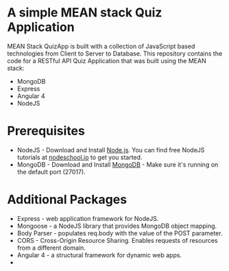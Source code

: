 # A simple MEAN stack Quiz Application
MEAN Stack QuizApp is built with a collection of JavaScript based technologies from Client to Server to Database.
This repository contains the code for a RESTful API Quiz Application that was built using the MEAN stack:

<ul>
<li>MongoDB</li>
<li>Express</li>
<li>Angular 4</li>
<li>NodeJS</li>
</ul>

# Prerequisites
<ul>
<li>NodeJS - Download and Install <a href="https://nodejs.org/en/download/" target="_blank">Node.js</a>. You can find free NodeJS tutorials at <a href="https://nodeschool.io/" target="_blank">nodeschool.io</a> to get you started.</li>
<li>MongoDB - Download and Install <a href="http://www.mongodb.org/downloads" target="_blank">MongoDB</a> - Make sure it's running on the default port (27017).</li>
</ul>

# Additional Packages
<ul>
<li>Express - web application framework for NodeJS.</li>
<li>Mongoose - a NodeJS library that provides MongoDB object mapping.</li>
<li>Body Parser - populates req.body with the value of the POST parameter.</li>
<li>CORS - Cross-Origin Resource Sharing. Enables requests of resources from a different domain.</li>
<li>Angular 4 - a structural framework for dynamic web apps.<li>
</ul>
